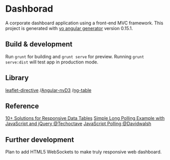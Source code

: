# Dashborad
A corporate dashboard application using a front-end MVC framework.
This project is generated with [yo angular generator](https://github.com/yeoman/generator-angular)
version 0.15.1.

## Build & development

Run `grunt` for building and `grunt serve` for preview.
Running `grunt serve:dist` will test app in production mode.

## Library
[leaflet-directive](http://tombatossals.github.io/angular-leaflet-directive/#!/)
/[Angular-nvD3](http://krispo.github.io/angular-nvd3/#/)
/[ng-table](http://ng-table.com/#/)

## Reference
[10+ Solutions for Responsive Data Tables](http://exisweb.net/responsive-table-plugins-and-patterns)
[Simple Long Polling Example with JavaScript and jQuery @Techoctave](https://techoctave.com/c7/posts/60-simple-long-polling-example-with-javascript-and-jquery)
[JavaScript Polling @Davidwalsh](https://davidwalsh.name/javascript-polling)

## Further development
Plan to add HTML5 WebSockets to make truly responsive web dashboard.
